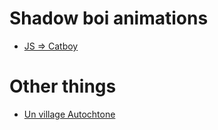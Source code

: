 # Shadow boi animations

- [JS => Catboy](./jscatboy.html)


# Other things
- [Un village Autochtone](./hisproj.html)